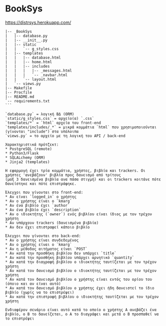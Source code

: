 # BookSys

https://distrsys.herokuapp.com/


````
|-- _BookSys
|   |-- database.py
|   |-- __init__.py
|   |-- static
|   |   `-- g_styles.css
|   |-- templates
|   |   |-- database.html
|   |   |-- home.html
|   |   |-- includes
|   |   |   |-- _messages.html
|   |   |   `-- _navbar.html
|   |   `-- layout.html
|   `-- views.py
|-- Makefile
|-- Procfile
|-- README.md
`-- requirements.txt
```

`database.py` = λογική ΒΔ (ORM)
`static/g_styles.css` = αρχείο(α) `.css` 
`templates/*` = `html` αρχεία του front-end
`templates/includes/_*` = μικρά κομμάτια `html` που χρησιμοποιούνται (γίνονται "include") στα υπόλοιπα
`views.py` = το αρχείο με τη λογική του API / back-end

Χαρακτηριστικά πρότζεκτ:
* PostgreSQL (remote)
* Python3/Flask
* SQLALchemy (ORM)
* Jinja2 (templates)

Η εφαρμογή έχει τρία κομμάτια, χρήστες, βιβλία και trackers. Οι χρήστες 'ανεβάζουν' βιβλία προς δανεισμό από τρίτους 
(μαξ 3 δανεισμένα βιβλία ανα πάσα στιγμή) και οι trackers κοιτάνε πότε δανείστηκε και πότε επιστράφηκε.

Έλεγχοι που γίνονται στο front-end:
* Αν είναι `logged_in` ο χρήστης
* Αν ο χρήστης είναι ο `kmarg`
* Αν ένα βιβλίο έχει `author`
* Αν ένα βιβλίο έχει `description`
* Αν ο ιδιοκτήτης (`owner`) ενός βιβλίου είναι ίδιος με τον τρέχον χρήστη
* Αν υπάρχουν trackers (δανεισμένα βιβλία)
* Αν δεν έχει επιστραφεί κάποιο βιβλίο

Έλεγχοι που γίνονται στο back-end:
* Αν ο χρήστης είναι συνδεδεμένος
* Αν ο χρήστης είναι ο `kmarg`
* Αν η μέθοδος αιτήματος είναι `POST`
* Αν κατά την προσθήκη βιβλίου δεν υπάρχει `title`
* Αν κατά την προσθήκη βιβλίου υπάρχει αρνητικό `quantity`
* Αν κατά την διαγραφή βιβλίου ο ιδιοκτήτης ταυτίζεται με τον τρέχον χρήστη
* Αν κατά τον δανεισμό βιβλίου ο ιδιοκτήτης ταυτίζεται με τον τρέχον χρήστη
* Αν κατά τον δανεισμό βιβλίου ο χρήστης είναι εντός του ορίου του (όποιο και αν είναι αυτό)
* Αν κατά τον δανεισμό βιβλίου ο χρήστης έχει ήδη δανειστεί το ίδιο βιβλίο (χωρίς να το επιστρέψει)
* Αν κατά την επιστροφή βιβλίου ο ιδιοκτήτης ταυτίζεται με τον τρέχον χρήστη

Ενδιαφέρον σενάριο είναι αυτό κατά το οποίο ο χρήστης Α ανεβάζει ένα βιβλίο, ο Β το δανείζεται, ο Α το διαγράφει και μετά ο Β προσπαθεί να το επιστρέψει